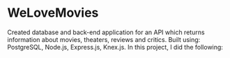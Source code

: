 **<h1>WeLoveMovies</h1>**

Created database and back-end application for an API which returns information about movies, theaters, reviews and critics. Built using: PostgreSQL, Node.js, Express.js, Knex.js.
In this project, I did the following:

